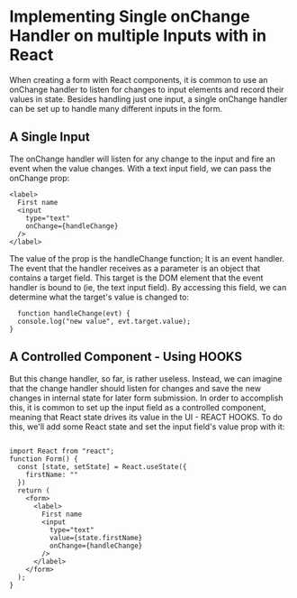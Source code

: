 # Implementing Single onChange Handler on multiple Inputs with in React

When creating a form with React components, it is common to use an onChange handler to listen for changes to input elements and record their values in state. Besides handling just one input, a single onChange handler can be set up
to handle many different inputs in the form.

## A Single Input

The onChange handler will listen for any change to the input and fire an event when the value changes.
With a text input field, we can pass the onChange prop:

```
<label>
  First name
  <input
    type="text"
    onChange={handleChange}
  />
</label>

```

The value of the prop is the handleChange function; It is an event handler. 
The event that the handler receives as a parameter is an object that contains a target field. 
This target is the DOM element that the event handler is bound to (ie, the text input field). 
By accessing this field, we can determine what the target's value is changed to:

```
  function handleChange(evt) {
  console.log("new value", evt.target.value);
}

```
## A Controlled Component - Using HOOKS

But this change handler, so far, is rather useless. Instead, we can imagine that the change handler should
listen for changes and save the new changes in internal state for later form submission.
In order to accomplish this, it is common to set up the input field as a controlled component, 
meaning that React state drives its value in the UI - REACT HOOKS. 
To do this, we'll add some React state and set the input field's value prop with it:

```

import React from "react";
function Form() {
  const [state, setState] = React.useState({
    firstName: ""
  })
  return (
    <form>
      <label>
        First name
        <input
          type="text"
          value={state.firstName}
          onChange={handleChange}
        />
      </label>
    </form>
  );
}

```
